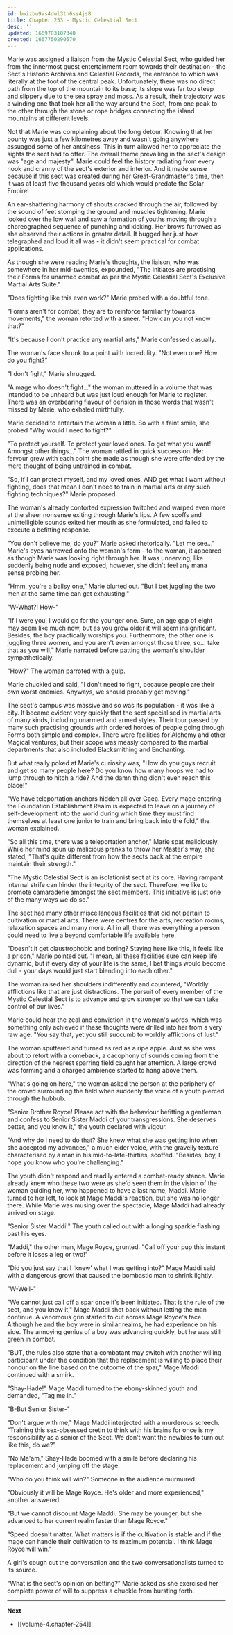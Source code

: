 ```yaml
---
id: bwizbu9vs4dwl3tn6ss4js8
title: Chapter 253 - Mystic Celestial Sect
desc: ''
updated: 1669783107340
created: 1667750290570
---
```


Marie was assigned a liaison from the Mystic Celestial Sect, who guided her from the innermost guest entertainment room towards their destination - the Sect's Historic Archives and Celestial Records, the entrance to which was literally at the foot of the central peak. Unfortunately, there was no direct path from the top of the mountain to its base; its slope was far too steep and slippery due to the sea spray and moss. As a result, their trajectory was a winding one that took her all the way around the Sect, from one peak to the other through the stone or rope bridges connecting the island mountains at different levels.

Not that Marie was complaining about the long detour. Knowing that her bounty was just a few kilometres away and wasn't going anywhere assuaged some of her antsiness. This in turn allowed her to appreciate the sights the sect had to offer. The overall theme prevailing in the sect's design was "age and majesty". Marie could feel the history radiating from every nook and cranny of the sect's exterior and interior. And it made sense because if this sect was created during her Great-Grandmaster's time, then it was at least five thousand years old which would predate the Solar Empire!

An ear-shattering harmony of shouts cracked through the air, followed by the sound of feet stomping the ground and muscles tightening. Marie looked over the low wall and saw a formation of youths moving through a choreographed sequence of punching and kicking. Her brows furrowed as she observed their actions in greater detail. It bugged her just how telegraphed and loud it all was - it didn't seem practical for combat applications.

As though she were reading Marie's thoughts, the liaison, who was somewhere in her mid-twenties, expounded, "The initiates are practising their Forms for unarmed combat as per the Mystic Celestial Sect's Exclusive Martial Arts Suite."

"Does fighting like this even work?" Marie probed with a doubtful tone.

"Forms aren't for combat, they are to reinforce familiarity towards movements," the woman retorted with a sneer. "How can you not know that?"

"It's because I don't practice any martial arts," Marie confessed casually.

The woman's face shrunk to a point with incredulity. "Not even one? How do you fight?"

"I don't fight," Marie shrugged.

"A mage who doesn't fight..." the woman muttered in a volume that was intended to be unheard but was just loud enough for Marie to register. There was an overbearing flavour of derision in those words that wasn't missed by Marie, who exhaled mirthfully.

Marie decided to entertain the woman a little. So with a faint smile, she probed "Why would I need to fight?"

"To protect yourself. To protect your loved ones. To get what you want! Amongst other things..." The woman rattled in quick succession. Her fervour grew with each point she made as though she were offended by the mere thought of being untrained in combat.

"So, if I can protect myself, and my loved ones, AND get what I want without fighting, does that mean I don't need to train in martial arts or any such fighting techniques?" Marie proposed.

The woman's already contorted expression twitched and warped even more at the sheer nonsense exiting through Marie's lips. A few scoffs and unintelligible sounds exited her mouth as she formulated, and failed to execute a befitting response.

"You don't believe me, do you?" Marie asked rhetorically. "Let me see..." Marie's eyes narrowed onto the woman's form - to the woman, it appeared as though Marie was looking right through her. It was unnerving, like suddenly being nude and exposed, however, she didn't feel any mana sense probing her.

"Hmm, you're a ballsy one," Marie blurted out. "But I bet juggling the two men at the same time can get exhausting."

"W-What?! How-"

"If I were you, I would go for the younger one. Sure, an age gap of eight may seem like much now, but as you grow older it will seem insignificant. Besides, the boy practically worships you. Furthermore, the other one is juggling three women, and you aren't even amongst those three, so... take that as you will," Marie narrated before patting the woman's shoulder sympathetically.

"How?" The woman parroted with a gulp.

Marie chuckled and said, "I don't need to fight, because people are their own worst enemies. Anyways, we should probably get moving."

The sect's campus was massive and so was its population - it was like a city. It became evident very quickly that the sect specialised in martial arts of many kinds, including unarmed and armed styles. Their tour passed by many such practising grounds with ordered hordes of people going through Forms both simple and complex. There were facilities for Alchemy and other Magical ventures, but their scope was measly compared to the martial departments that also included Blacksmithing and Enchanting.

But what really poked at Marie's curiosity was, "How do you guys recruit and get so many people here? Do you know how many hoops we had to jump through to hitch a ride? And the damn thing didn't even reach this place!"

"We have teleportation anchors hidden all over Gaea. Every mage entering the Foundation Establishment Realm is expected to leave on a journey of self-development into the world during which time they must find themselves at least one junior to train and bring back into the fold," the woman explained.

"So all this time, there was a teleportation anchor," Marie spat maliciously. While her mind spun up malicious pranks to throw her Master's way, she stated, "That's quite different from how the sects back at the empire maintain their strength."

"The Mystic Celestial Sect is an isolationist sect at its core. Having rampant internal strife can hinder the integrity of the sect. Therefore, we like to promote camaraderie amongst the sect members. This initiative is just one of the many ways we do so."

The sect had many other miscellaneous facilities that did not pertain to cultivation or martial arts. There were centres for the arts, recreation rooms, relaxation spaces and many more. All in all, there was everything a person could need to live a beyond comfortable life available here.

"Doesn't it get claustrophobic and boring? Staying here like this, it feels like a prison," Marie pointed out. "I mean, all these facilities sure can keep life dynamic, but if every day of your life is the same, I bet things would become dull - your days would just start blending into each other."

The woman raised her shoulders indifferently and countered, "Worldly afflictions like that are just distractions. The pursuit of every member of the Mystic Celestial Sect is to advance and grow stronger so that we can take control of our lives."

Marie could hear the zeal and conviction in the woman's words, which was something only achieved if these thoughts were drilled into her from a very raw age. "You say that, yet you still succumb to worldly afflictions of lust."

The woman sputtered and turned as red as a ripe apple. Just as she was about to retort with a comeback, a cacophony of sounds coming from the direction of the nearest sparring field caught her attention. A large crowd was forming and a charged ambience started to hang above them.

"What's going on here," the woman asked the person at the periphery of the crowd surrounding the field when suddenly the voice of a youth pierced through the hubbub.

"Senior Brother Royce! Please act with the behaviour befitting a gentleman and confess to Senior Sister Maddi of your transgressions. She deserves better, and you know it," the youth declared with vigour.

"And why do I need to do that? She knew what she was getting into when she accepted my advances," a much elder voice, with the gravelly texture characterised by a man in his mid-to-late-thirties, scoffed. "Besides, boy, I hope you know who you're challenging."

The youth didn't respond and readily entered a combat-ready stance. Marie already knew who these two were as she'd seen them in the vision of the woman guiding her, who happened to have a last name, Maddi. Marie turned to her left, to look at Mage Maddi's reaction, but she was no longer there. While Marie was musing over the spectacle, Mage Maddi had already arrived on stage.

"Senior Sister Maddi!" The youth called out with a longing sparkle flashing past his eyes.

"Maddi," the other man, Mage Royce, grunted. "Call off your pup this instant before it loses a leg or two!"

"Did you just say that I 'knew' what I was getting into?" Mage Maddi said with a dangerous growl that caused the bombastic man to shrink lightly.

"W-Well-"

"We cannot just call off a spar once it's been initiated. That is the rule of the sect, and you know it," Mage Maddi shot back without letting the man continue. A venomous grin started to cut across Mage Royce's face. Although he and the boy were in similar realms, he had experience on his side. The annoying genius of a boy was advancing quickly, but he was still green in combat.

"BUT, the rules also state that a combatant may switch with another willing participant under the condition that the replacement is willing to place their honour on the line based on the outcome of the spar," Mage Maddi continued with a smirk.

"Shay-Hade!" Mage Maddi turned to the ebony-skinned youth and demanded, "Tag me in."

"B-But Senior Sister-"

"Don't argue with me," Mage Maddi interjected with a murderous screech. "Training this sex-obsessed cretin to think with his brains for once is my responsibility as a senior of the Sect. We don't want the newbies to turn out like this, do we?"

"No Ma'am," Shay-Hade boomed with a smile before declaring his replacement and jumping off the stage.

"Who do you think will win?" Someone in the audience murmured.

"Obviously it will be Mage Royce. He's older and more experienced," another answered.

"But we cannot discount Mage Maddi. She may be younger, but she advanced to her current realm faster than Mage Royce."

"Speed doesn't matter. What matters is if the cultivation is stable and if the mage can handle their cultivation to its maximum potential. I think Mage Royce will win."

A girl's cough cut the conversation and the two conversationalists turned to its source.

"What is the sect's opinion on betting?" Marie asked as she exercised her complete power of will to suppress a chuckle from bursting forth.

____

**Next**
* [[volume-4.chapter-254]]